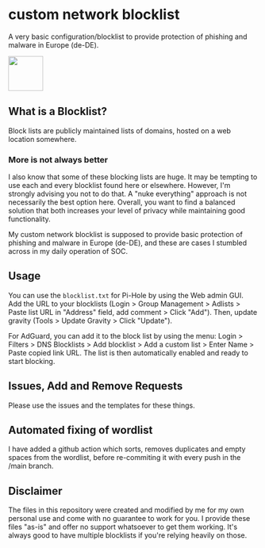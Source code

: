 # custom network blocklist

A very basic configuration/blocklist to provide protection of phishing and malware in Europe (de-DE).

<img src="https://i.imgur.com/ah8GB08.png" height="70px"/>  

## What is a Blocklist?

Block lists are publicly maintained lists of domains, hosted on a web location somewhere.

### More is not always better

I also know that some of these blocking lists are huge. It may be tempting to use each and every blocklist found here or elsewhere. However, I'm strongly advising you not to do that. A "nuke everything" approach is not necessarily the best option here. Overall, you want to find a balanced solution that both increases your level of privacy while maintaining good functionality.

My custom network blocklist is supposed to provide basic protection of phishing and malware in Europe (de-DE), and these are cases I stumbled across in my daily operation of SOC.

## Usage

You can use the `blocklist.txt` for Pi-Hole by using the Web admin GUI. Add the URL to your blocklists (Login > Group Management > Adlists > Paste list URL in "Address" field, add comment > Click "Add"). Then, update gravity (Tools > Update Gravity > Click "Update").

For AdGuard, you can add it to the block list by using the menu: Login > Filters > DNS Blocklists > Add blocklist > Add a custom list > Enter Name > Paste copied link URL. The list is then  automatically enabled and ready to start blocking.

## Issues, Add and Remove Requests

Please use the issues and the templates for these things.

## Automated fixing of wordlist

I have added a github action which sorts, removes duplicates and empty spaces from the wordlist, before re-commiting it with every push in the /main branch.

## Disclaimer
The files in this repository were created and modified by me for my own personal use and come with no guarantee to work for you. I provide these files "as-is" and offer no support whatsoever to get them working. It's always good to have multiple blocklists if you're relying heavily on those.

